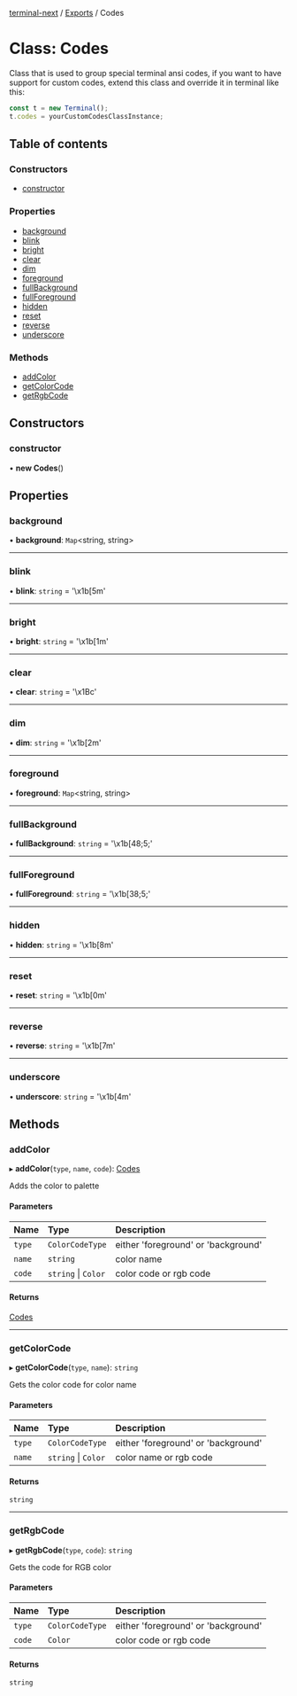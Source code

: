 [terminal-next](../README.md) / [Exports](../modules.md) / Codes

# Class: Codes

Class that is used to group special terminal ansi codes, if you want to have support for custom codes,
extend this class and override it in terminal like this:

```ts
const t = new Terminal();
t.codes = yourCustomCodesClassInstance;
```

## Table of contents

### Constructors

- [constructor](codes.md#constructor)

### Properties

- [background](codes.md#background)
- [blink](codes.md#blink)
- [bright](codes.md#bright)
- [clear](codes.md#clear)
- [dim](codes.md#dim)
- [foreground](codes.md#foreground)
- [fullBackground](codes.md#fullbackground)
- [fullForeground](codes.md#fullforeground)
- [hidden](codes.md#hidden)
- [reset](codes.md#reset)
- [reverse](codes.md#reverse)
- [underscore](codes.md#underscore)

### Methods

- [addColor](codes.md#addcolor)
- [getColorCode](codes.md#getcolorcode)
- [getRgbCode](codes.md#getrgbcode)

## Constructors

### constructor

• **new Codes**()

## Properties

### background

• **background**: `Map`<string, string\>

___

### blink

• **blink**: `string` = '\x1b[5m'

___

### bright

• **bright**: `string` = '\x1b[1m'

___

### clear

• **clear**: `string` = '\x1Bc'

___

### dim

• **dim**: `string` = '\x1b[2m'

___

### foreground

• **foreground**: `Map`<string, string\>

___

### fullBackground

• **fullBackground**: `string` = '\x1b[48;5;'

___

### fullForeground

• **fullForeground**: `string` = '\x1b[38;5;'

___

### hidden

• **hidden**: `string` = '\x1b[8m'

___

### reset

• **reset**: `string` = '\x1b[0m'

___

### reverse

• **reverse**: `string` = '\x1b[7m'

___

### underscore

• **underscore**: `string` = '\x1b[4m'

## Methods

### addColor

▸ **addColor**(`type`, `name`, `code`): [Codes](codes.md)

Adds the color to palette

#### Parameters

| Name | Type | Description |
| :------ | :------ | :------ |
| `type` | `ColorCodeType` | either 'foreground' or 'background' |
| `name` | `string` | color name |
| `code` | `string` \| `Color` | color code or rgb code |

#### Returns

[Codes](codes.md)

___

### getColorCode

▸ **getColorCode**(`type`, `name`): `string`

Gets the color code for color name

#### Parameters

| Name | Type | Description |
| :------ | :------ | :------ |
| `type` | `ColorCodeType` | either 'foreground' or 'background' |
| `name` | `string` \| `Color` | color name or rgb code |

#### Returns

`string`

___

### getRgbCode

▸ **getRgbCode**(`type`, `code`): `string`

Gets the code for RGB color

#### Parameters

| Name | Type | Description |
| :------ | :------ | :------ |
| `type` | `ColorCodeType` | either 'foreground' or 'background' |
| `code` | `Color` | color code or rgb code |

#### Returns

`string`
